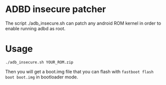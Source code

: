 # ADBD insecure patcher
The script ./adb\_insecure.sh can patch any android ROM kernel in order to enable running adbd as root.

# Usage

```
./adb_insecure.sh YOUR_ROM.zip
```

Then you will get a boot.img file that you can flash with `fastboot flash boot boot.img` in bootloader mode.
